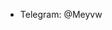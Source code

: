 - Telegram: @Meyvw

<!---
Meyovwich/Meyovwich is a ✨ special ✨ repository because its `README.md` (this file) appears on your GitHub profile.
You can click the Preview link to take a look at your changes.
--->
